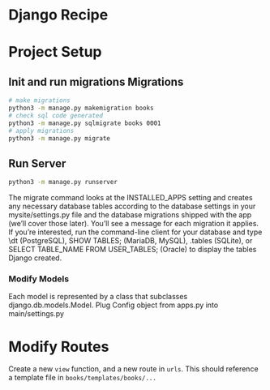 # Django Recipe

# Project Setup

## Init and run migrations Migrations
```sh
# make migrations
python3 -m manage.py makemigration books
# check sql code generated
python3 -m manage.py sqlmigrate books 0001
# apply migrations
python3 -m manage.py migrate
```
## Run Server
```sh
python3 -m manage.py runserver
```

The migrate command looks at the INSTALLED_APPS setting and creates any necessary database tables according to the database settings in your mysite/settings.py file and the database migrations shipped with the app (we’ll cover those later). You’ll see a message for each migration it applies. If you’re interested, run the command-line client for your database and type \dt (PostgreSQL), SHOW TABLES; (MariaDB, MySQL), .tables (SQLite), or SELECT TABLE_NAME FROM USER_TABLES; (Oracle) to display the tables Django created.

### Modify Models
Each model is represented by a class that subclasses django.db.models.Model. 
Plug Config object from apps.py into main/settings.py

# Modify Routes
Create a new `view` function, and a new route in `urls`. This should reference a template file in `books/templates/books/...`